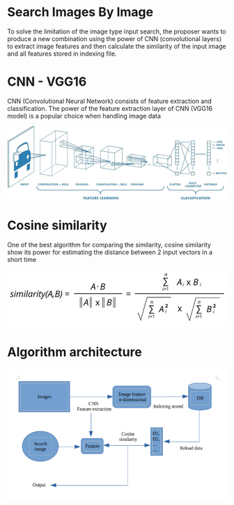 # Search Images By Image
To solve the limitation of the image type input search, the proposer wants to produce a new combination using the power of CNN (convolutional layers) to extract image features and then calculate the similarity of the input image and all features stored in indexing file.


# CNN - VGG16
CNN (Convolutional Neural Network) consists of feature extraction and classification. The power of the feature extraction layer of CNN (VGG16 model) is a popular choice when handling image data

<p align="center">
  <img src="read_pic/cnn.jpeg" alt="cnn image"/>
</p>

 

# Cosine similarity
One of the best algorithm for comparing the similarity, cosine similarity show its power for estimating the distance between 2 input vectors in a short time
<p align="center">
  <img src="read_pic/cosin.png" alt="cosin image"/>
</p>


# Algorithm architecture
<p align="center">
  <img src="read_pic/arch.png" alt="arch image"/>
</p>




